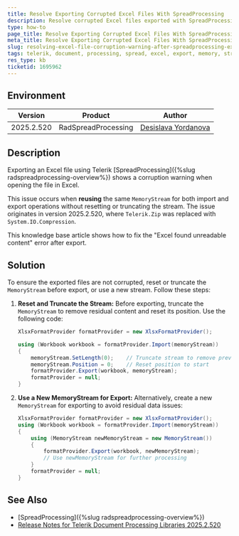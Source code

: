 ```yaml
---
title: Resolve Exporting Corrupted Excel Files With SpreadProcessing
description: Resolve corrupted Excel files exported with SpreadProcessing in versions 2025.2.520 and newer.
type: how-to
page_title: Resolve Exporting Corrupted Excel Files With SpreadProcessing
meta_title: Resolve Exporting Corrupted Excel Files With SpreadProcessing
slug: resolving-excel-file-corruption-warning-after-spreadprocessing-export
tags: telerik, document, processing, spread, excel, export, memory, stream, corrupted, file
res_type: kb
ticketid: 1695962
---
```


## Environment
| Version | Product | Author | 
| ---- | ---- | ---- | 
| 2025.2.520| RadSpreadProcessing |[Desislava Yordanova](https://www.telerik.com/blogs/author/desislava-yordanova)| 

## Description

Exporting an Excel file using Telerik [SpreadProcessing]({%slug radspreadprocessing-overview%}) shows a corruption warning when opening the file in Excel. 

This issue occurs when **reusing** the same `MemoryStream` for both import and export operations without resetting or truncating the stream. The issue originates in version 2025.2.520, where `Telerik.Zip` was replaced with `System.IO.Compression`.

This knowledge base article shows how to fix the "Excel found unreadable content" error after export.

## Solution

To ensure the exported files are not corrupted, reset or truncate the `MemoryStream` before export, or use a new stream. Follow these steps:

1. **Reset and Truncate the Stream:**
   Before exporting, truncate the `MemoryStream` to remove residual content and reset its position. Use the following code:

   ```csharp
   XlsxFormatProvider formatProvider = new XlsxFormatProvider();

   using (Workbook workbook = formatProvider.Import(memoryStream))
   {
       memoryStream.SetLength(0);    // Truncate stream to remove previous content
       memoryStream.Position = 0;    // Reset position to start
       formatProvider.Export(workbook, memoryStream);
       formatProvider = null;
   }
   ```

2. **Use a New MemoryStream for Export:**
   Alternatively, create a new `MemoryStream` for exporting to avoid residual data issues:

   ```csharp
   XlsxFormatProvider formatProvider = new XlsxFormatProvider();
   using (Workbook workbook = formatProvider.Import(memoryStream))
   {
       using (MemoryStream newMemoryStream = new MemoryStream())
       {
           formatProvider.Export(workbook, newMemoryStream);
           // Use newMemoryStream for further processing
       }
       formatProvider = null;
   }
   ```

## See Also

- [SpreadProcessing]({%slug radspreadprocessing-overview%}) 
- [Release Notes for Telerik Document Processing Libraries 2025.2.520](https://www.telerik.com/support/whats-new/telerik-document-processing/release-history/progress-telerik-document-processing-2025-2-520-changelog)
